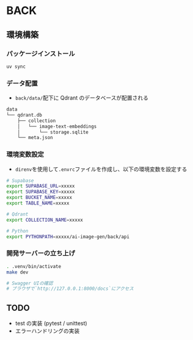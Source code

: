 # BACK

## 環境構築

### パッケージインストール

```bash
uv sync
```

### データ配置

- `back/data/`配下に Qdrant のデータベースが配置される

```bash
data
└── qdrant.db
    ├── collection
    │   └── image-text-embeddings
    │       └── storage.sqlite
    └── meta.json
```

### 環境変数設定

- `direnv`を使用して`.envrc`ファイルを作成し、以下の環境変数を設定する

```bash
# Supabase
export SUPABASE_URL=xxxxx
export SUPABASE_KEY=xxxxx
export BUCKET_NAME=xxxxx
export TABLE_NAME=xxxxx

# Qdrant
export COLLECTION_NAME=xxxxx

# Python
export PYTHONPATH=xxxxx/ai-image-gen/back/api
```

### 開発サーバーの立ち上げ

```bash
. .venv/bin/activate
make dev
```

```bash
# Swagger UIの確認
# ブラウザで`http://127.0.0.1:8000/docs`にアクセス
```

## TODO

- test の実装 (pytest / unittest)
- エラーハンドリングの実装
